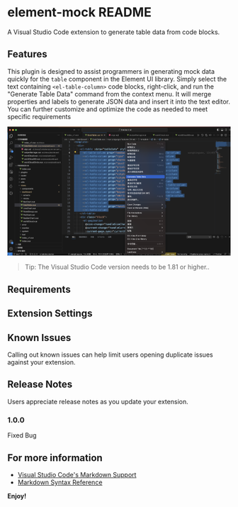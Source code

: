 # element-mock README

A Visual Studio Code extension to generate table data from <el-table-column> code blocks.

## Features

This plugin is designed to assist programmers in generating mock data quickly for the `table` component in the Element UI library. Simply select the text containing `<el-table-column>` code blocks, right-click, and run the "Generate Table Data" command from the context menu. It will merge properties and labels to generate JSON data and insert it into the text editor. You can further customize and optimize the code as needed to meet specific requirements

![](./images/feature-x.png)

> Tip: The Visual Studio Code version needs to be 1.81 or higher..

## Requirements

## Extension Settings

## Known Issues

Calling out known issues can help limit users opening duplicate issues against your extension.

## Release Notes

Users appreciate release notes as you update your extension.

### 1.0.0

Fixed Bug

## For more information

- [Visual Studio Code's Markdown Support](http://code.visualstudio.com/docs/languages/markdown)
- [Markdown Syntax Reference](https://help.github.com/articles/markdown-basics/)

**Enjoy!**
